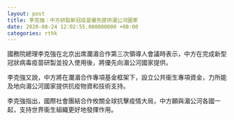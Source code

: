 ```yaml
---
layout: post
title: 李克強：中方研製新冠疫苗優先提供湄公河國家
date: 2020-08-24 12:02:55.000000000 +08:00
categories: rthk
---
```


國務院總理李克強在北京出席瀾湄合作第三次領導人會議時表示，中方在完成新型冠狀病毒疫苗研製並投入使用後，將優先向湄公河國家提供。

李克強又說，中方將在瀾湄合作專項基金框架下，設立公共衞生專項資金，力所能及地向湄公河國家提供抗疫物資和技術支持。

李克強指出，國際社會團結合作攸關全球抗擊疫情大局，中方願與湄公河各國一起，支持世界衞生組織更好地發揮作用。
